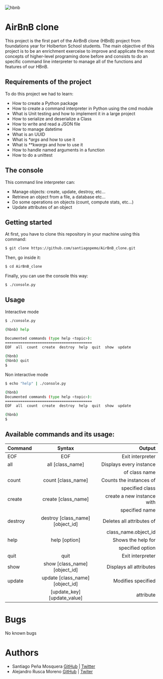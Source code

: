 ![hbnb](https://github.com/santiagopemo/AirBnB_clone/blob/master/.img_dir/hbnb.png)

# AirBnB clone
This project is the first part of the AirBnB clone (HBnB) project
from foundations year for Holberton School students.
The main objective of this project is to be an enrichment exerceise
to improve and applicate the most concepts of higher-level programing
done before and consists to do an specific command line interpreter
to manage all of the functions and features of our HBnB.

## Requirements of the project
To do this project we had to learn:
* How to create a Python package
* How to create a command interpreter in Python using the cmd module
* What is Unit testing and how to implement it in a large project
* How to serialize and deserialize a Class
* How to write and read a JSON file
* How to manage datetime
* What is an UUID
* What is _*args_ and how to use it
* What is _**kwargs_ and how to use it
* How to handle named arguments in a function
* How to do a unittest

## The console
This command line interpreter can:

* Manage objects: create, update, destroy, etc...
* Retrieve an object from a file, a database etc...
* Do some operations on objects (count, compute stats, etc...)
* Update attributes of an object

## Getting started
At first, you have to clone this repository in your machine using this command:

```bash
$ git clone https://github.com/santiagopemo/AirBnB_clone.git
```

Then, go inside it:
```bash
$ cd AirBnB_clone
```

Finally, you can use the console this way:
```bash
$ ./console.py
```

## Usage
Interactive mode
```bash
$ ./console.py

(hbnb) help

Documented commands (type help <topic>):
========================================
EOF  all  count  create  destroy  help  quit  show  update

(hbnb)
(hbnb) quit
$
```

Non interactive mode
```bash
$ echo "help" | ./console.py

(hbnb) 
Documented commands (type help <topic>):
========================================
EOF  all  count  create  destroy  help  quit  show  update

(hbnb)
$
```

## Available commands and its usage:

| Command       |              Syntax                       |     Output                |
| :------------ | :---------------------------------------: | ------------------------: |
| EOF           | EOF                                       | Exit interpreter          |
| all           | all [class_name]                          | Displays every instance   |
|               |                                           | of class name             |
| count         | count [class_name]                        | Counts the instances of   |
|               |                                           | specified class           |
| create        | create [class_name]                       | create a new instance with|
|               |                                           | specified name            |
| destroy       | destroy [class_name] [object_id]          | Deletes all attributes of |
|               |                                           | class_name.object_id      |
| help          | help [option]                             | Shows the help for        |
|               |                                           | specified option          |
| quit          | quit                                      | Exit interpreter          |
| show          | show [class_name] [object_id]             | Displays all attributes   |
| update        | update [class_name] [object_id]           | Modifies specified        |
|               | [update_key] [update_value]               | attribute                 |

# Bugs
No known bugs

# Authors
* Santiago Peña Mosquera [GitHub](https://github.com/santiagopemo) | [Twitter](https://twitter.com/Santiag11470161)
* Alejandro Rusca Moreno [GitHub](https://github.com/dondropo) | [Twiter](https://twitter.com/don_dropo)